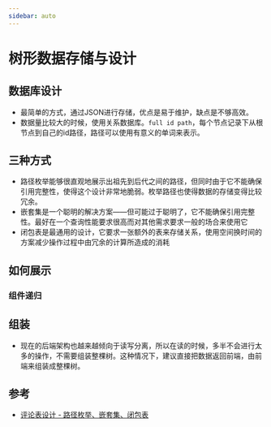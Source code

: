 ```yaml
---
sidebar: auto
---
```


# 树形数据存储与设计


## 数据库设计
* 最简单的方式，通过JSON进行存储，优点是易于维护，缺点是不够高效。
* 数据量比较大的时候，使用关系数据库。`full id path`，每个节点记录下从根节点到自己的id路径，路径可以使用有意义的单词来表示。

## 三种方式
* 路径枚举能够很直观地展示出祖先到后代之间的路径，但同时由于它不能确保引用完整性，使得这个设计非常地脆弱。枚举路径也使得数据的存储变得比较冗余。
* 嵌套集是一个聪明的解决方案——但可能过于聪明了，它不能确保引用完整性。最好在一个查询性能要求很高而对其他需求要求一般的场合来使用它
* 闭包表是最通用的设计，它要求一张额外的表来存储关系，使用空间换时间的方案减少操作过程中由冗余的计算所造成的消耗


## 如何展示

### 组件递归

## 组装
* 现在的后端架构也越来越倾向于读写分离，所以在读的时候，多半不会进行太多的操作，不需要组装整棵树。这种情况下，建议直接把数据返回前端，由前端来组装成整棵树。


## 参考
* [评论表设计 - 路径枚举、嵌套集、闭包表](https://juejin.cn/post/6976453383347503141)